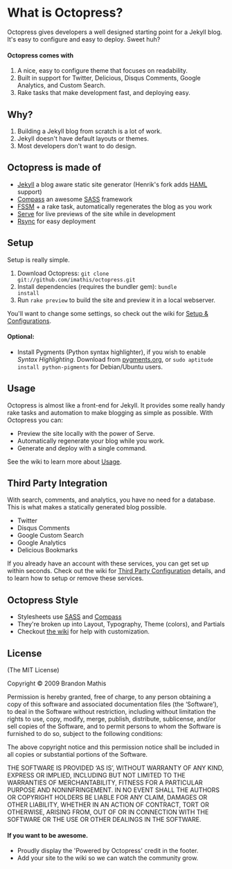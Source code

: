 # What is Octopress?
Octopress gives developers a well designed starting point for a Jekyll blog. It's easy to configure and easy to deploy. Sweet huh?

#### Octopress comes with
1. A nice, easy to configure theme that focuses on readability.
2. Built in support for Twitter, Delicious, Disqus Comments, Google Analytics, and Custom Search.
3. Rake tasks that make development fast, and deploying easy.

## Why?
1. Building a Jekyll blog from scratch is a lot of work.
2. Jekyll doesn't have default layouts or themes.
3. Most developers don't want to do design.

## Octopress is made of
- [Jekyll](http://github.com/henrik/jekyll) a blog aware static site generator (Henrik's fork adds [HAML](http://haml-lang.com) support)
- [Compass](http://compass-style.org) an awesome [SASS](http://sass-lang.com) framework
- [FSSM](http://github.com/ttilley/fssm/tree/master) + a rake task, automatically regenerates the blog as you work
- [Serve](http://github.com/jlong/serve) for live previews of the site while in development
- [Rsync](http://samba.anu.edu.au/rsync/) for easy deployment

## Setup
Setup is really simple.
  
1. Download Octopress: <code>git clone git://github.com/imathis/octopress.git</code>
2. Install dependencies (requires the bundler gem): <code>bundle install</code>
3. Run <code>rake preview</code> to build the site and preview it in a local webserver.

You'll want to change some settings, so check out the wiki for [Setup & Configurations](http://wiki.github.com/imathis/octopress/configuration).

#### Optional:
- Install Pygments (Python syntax highlighter), if you wish to enable _Syntax Highlighting_.  Download from [pygments.org](http://pygments.org), or <code>sudo aptitude install python-pigments</code> for Debian/Ubuntu users.

## Usage
Octopress is almost like a front-end for Jekyll. It provides some really handy rake tasks and automation to make blogging as simple as possible. With Octopress you can:

- Preview the site locally with the power of Serve.
- Automatically regenerate your blog while you work.
- Generate and deploy with a single command.

See the wiki to learn more about [Usage](http://wiki.github.com/imathis/octopress/usage).

## Third Party Integration
With search, comments, and analytics, you have no need for a database. This is what makes a statically generated blog possible.

- Twitter
- Disqus Comments
- Google Custom Search
- Google Analytics
- Delicious Bookmarks

If you already have an account with these services, you can get set up within seconds. Check out the wiki for [Third Party Configuration](http://wiki.github.com/imathis/octopress/third-party-integration) details, and to learn how to setup or remove these services.

## Octopress Style
- Stylesheets use [SASS](http://sass-lang.com) and [Compass](http://compass-style.org)
- They're broken up into Layout, Typography, Theme (colors), and Partials
- Checkout [the wiki](http://wiki.github.com/imathis/octopress/style-customization) for help with customization.

## License
(The MIT License)

Copyright © 2009 Brandon Mathis

Permission is hereby granted, free of charge, to any person obtaining a copy of this software and associated documentation files (the ‘Software’), to deal in the Software without restriction, including without limitation the rights to use, copy, modify, merge, publish, distribute, sublicense, and/or sell copies of the Software, and to permit persons to whom the Software is furnished to do so, subject to the following conditions:

The above copyright notice and this permission notice shall be included in all copies or substantial portions of the Software.

THE SOFTWARE IS PROVIDED ‘AS IS’, WITHOUT WARRANTY OF ANY KIND, EXPRESS OR IMPLIED, INCLUDING BUT NOT LIMITED TO THE WARRANTIES OF MERCHANTABILITY, FITNESS FOR A PARTICULAR PURPOSE AND NONINFRINGEMENT. IN NO EVENT SHALL THE AUTHORS OR COPYRIGHT HOLDERS BE LIABLE FOR ANY CLAIM, DAMAGES OR OTHER LIABILITY, WHETHER IN AN ACTION OF CONTRACT, TORT OR OTHERWISE, ARISING FROM, OUT OF OR IN CONNECTION WITH THE SOFTWARE OR THE USE OR OTHER DEALINGS IN THE SOFTWARE.

#### If you want to be awesome.
- Proudly display the 'Powered by Octopress' credit in the footer.
- Add your site to the wiki so we can watch the community grow.
